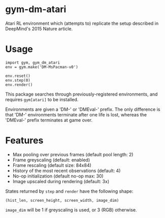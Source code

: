 # gym-dm-atari
Atari RL environment which (attempts to) replicate the setup described in DeepMind's 2015 Nature article.

# Usage

```
import gym, gym_dm_atari
env = gym.make('DM-MsPacman-v0')

env.reset()
env.step(0)
env.render()
```

This package searches through previously-registered environments, and requires `gym[atari]` to be installed.

Environments are given a 'DM-' or 'DMEval-' prefix. The only difference is that 'DM-' environments terminate after one life is lost, whereas the 'DMEval-' prefix terminates at game over.

# Features

 - Max pooling over previous frames (default pool length: 2)
 - Frame greyscaling (default: enabled)
 - Frame rescaling (default size: 84x84)
 - History of the most recent observations (default: 4)
 - No-op initialization (default no-op max: 30)
 - Image upscaled during rendering (default: 3x)

States returned by `step` and `render` have the following shape:

`(hist_len, screen_height, screen_width, image_dim)`

`image_dim` will be 1 if greyscaling is used, or 3 (RGB) otherwise.
